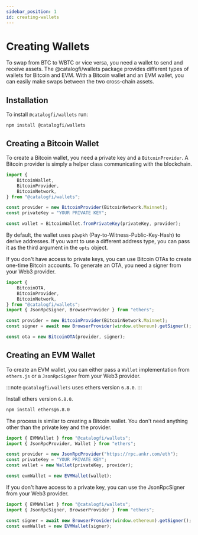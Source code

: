 ```yaml
---
sidebar_position: 1
id: creating-wallets
---
```


# Creating Wallets

To swap from BTC to WBTC or vice versa, you need a wallet to send and receive assets. The @catalogfi/wallets package provides different types of wallets for Bitcoin and EVM. With a Bitcoin wallet and an EVM wallet, you can easily make swaps between the two cross-chain assets.

## Installation

To install `@catalogfi/wallets` run:

```
npm install @catalogfi/wallets
```

## Creating a Bitcoin Wallet

To create a Bitcoin wallet, you need a private key and a `BitcoinProvider`. A Bitcoin provider is simply a helper class communicating with the blockchain.

```ts
import {
    BitcoinWallet,
    BitcoinProvider,
    BitcoinNetwork,
} from "@catalogfi/wallets";

const provider = new BitcoinProvider(BitcoinNetwork.Mainnet);
const privateKey = "YOUR PRIVATE KEY";

const wallet = BitcoinWallet.fromPrivateKey(privateKey, provider);
```

By default, the wallet uses `p2wpkh` (Pay-to-Witness-Public-Key-Hash) to derive addresses. If you want to use a different address type, you can pass it as the third argument in the `opts` object.

If you don't have access to private keys, you can use Bitcoin OTAs to create one-time Bitcoin accounts. To generate an OTA, you need a signer from your Web3 provider.

```ts
import {
    BitcoinOTA,
    BitcoinProvider,
    BitcoinNetwork,
} from "@catalogfi/wallets";
import { JsonRpcSigner, BrowserProvider } from "ethers";

const provider = new BitcoinProvider(BitcoinNetwork.Mainnet);
const signer = await new BrowserProvider(window.ethereum).getSigner();

const ota = new BitcoinOTA(provider, signer);
```

## Creating an EVM Wallet

To create an EVM wallet, you can either pass a `Wallet` implementation from `ethers.js` or a `JsonRpcSigner` from your Web3 provider.

:::note
`@catalogfi/wallets` uses ethers version `6.8.0`.
:::

Install ethers version `6.8.0`.

```sh
npm install ethers@6.8.0
```

The process is similar to creating a Bitcoin wallet. You don't need anything other than the private key and the provider.

```ts
import { EVMWallet } from "@catalogfi/wallets";
import { JsonRpcProvider, Wallet } from "ethers";

const provider = new JsonRpcProvider("https://rpc.ankr.com/eth");
const privateKey = "YOUR PRIVATE KEY";
const wallet = new Wallet(privateKey, provider);

const evmWallet = new EVMWallet(wallet);
```

If you don't have access to a private key, you can use the JsonRpcSigner from your Web3 provider.

```ts
import { EVMWallet } from "@catalogfi/wallets";
import { JsonRpcSigner, BrowserProvider } from "ethers";

const signer = await new BrowserProvider(window.ethereum).getSigner();
const evmWallet = new EVMWallet(signer);
```
